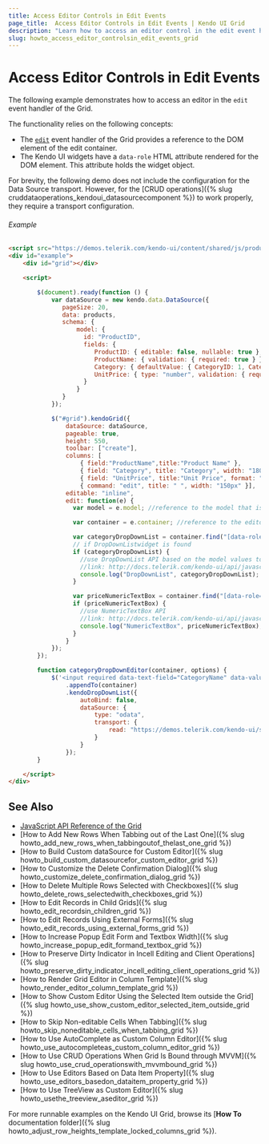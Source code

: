 ```yaml
---
title: Access Editor Controls in Edit Events
page_title:  Access Editor Controls in Edit Events | Kendo UI Grid
description: "Learn how to access an editor control in the edit event handler of the Kendo UI Grid widget."
slug: howto_access_editor_controlsin_edit_events_grid
---
```


# Access Editor Controls in Edit Events

The following example demonstrates how to access an editor in the `edit` event handler of the Grid.

The functionality relies on the following concepts:
* The [`edit`](/api/javascript/ui/grid#events-edit) event handler of the Grid provides a reference to the DOM element of the edit container.
* The Kendo UI widgets have a `data-role` HTML attribute rendered for the DOM element. This attribute holds the widget object.

For brevity, the following demo does not include the configuration for the Data Source transport. However, for the [CRUD operations]({% slug cruddataoperations_kendoui_datasourcecomponent %}) to work properly, they require a transport configuration.

###### Example

```html
<script src="https://demos.telerik.com/kendo-ui/content/shared/js/products.js"></script>
<div id="example">
    <div id="grid"></div>

    <script>

        $(document).ready(function () {
            var dataSource = new kendo.data.DataSource({
               pageSize: 20,
               data: products,
               schema: {
                   model: {
                     id: "ProductID",
                     fields: {
                        ProductID: { editable: false, nullable: true },
                        ProductName: { validation: { required: true } },
                        Category: { defaultValue: { CategoryID: 1, CategoryName: "Beverages"} },
                        UnitPrice: { type: "number", validation: { required: true, min: 1} }
                     }
                   }
               }
            });

            $("#grid").kendoGrid({
                dataSource: dataSource,
                pageable: true,
                height: 550,
                toolbar: ["create"],
                columns: [
                    { field:"ProductName",title:"Product Name" },
                    { field: "Category", title: "Category", width: "180px", editor: categoryDropDownEditor, template: "#=Category.CategoryName#" },
                    { field: "UnitPrice", title:"Unit Price", format: "{0:c}", width: "130px" },
                    { command: "edit", title: " ", width: "150px" }],
                editable: "inline",
                edit: function(e) {
                  var model = e.model; //reference to the model that is about the be edited

                  var container = e.container; //reference to the editor container

                  var categoryDropDownList = container.find("[data-role=dropdownlist]").data("kendoDropDownList"); //find widget element and then get the widget instance
                  // if DropDownListwidget is found
                  if (categoryDropDownList) {
                    //use DropDownList API based on the model values to accomplish your bussiness requirement.
                    //link: http://docs.telerik.com/kendo-ui/api/javascript/ui/dropdownlist
                    console.log("DropDownList", categoryDropDownList);
                  }

                  var priceNumericTextBox = container.find("[data-role=numerictextbox]").data("kendoNumericTextBox"); //find widget element and then the widget instance
                  if (priceNumericTextBox) {
                    //use NumericTextBox API
                    //link: http://docs.telerik.com/kendo-ui/api/javascript/ui/numerictextbox
                    console.log("NumericTextBox", priceNumericTextBox);
                  }
                }
            });
        });

        function categoryDropDownEditor(container, options) {
            $('<input required data-text-field="CategoryName" data-value-field="CategoryID" data-bind="value:' + options.field + '"/>')
                .appendTo(container)
                .kendoDropDownList({
                    autoBind: false,
                    dataSource: {
                        type: "odata",
                        transport: {
                            read: "https://demos.telerik.com/kendo-ui/service/Northwind.svc/Categories"
                        }
                    }
                });
        }

    </script>
</div>
```

## See Also

* [JavaScript API Reference of the Grid](/api/javascript/ui/grid)
* [How to Add New Rows When Tabbing out of the Last One]({% slug howto_add_new_rows_when_tabbingoutof_thelast_one_grid %})
* [How to Build Custom dataSource for Custom Editor]({% slug howto_build_custom_datasourcefor_custom_editor_grid %})
* [How to Customize the Delete Confirmation Dialog]({% slug howto_customize_delete_confirmation_dialog_grid %})
* [How to Delete Multiple Rows Selected with Checkboxes]({% slug howto_delete_rows_selectedwith_checkboxes_grid %})
* [How to Edit Records in Child Grids]({% slug howto_edit_recordsin_children_grid %})
* [How to Edit Records Using External Forms]({% slug howto_edit_records_using_external_forms_grid %})
* [How to Increase Popup Edit Form and Textbox Width]({% slug howto_increase_popup_edit_formand_textbox_grid %})
* [How to Preserve Dirty Indicator in Incell Editing and Client Operations]({% slug howto_preserve_dirty_indicator_incell_editing_client_operations_grid %})
* [How to Render Grid Editor in Column Template]({% slug howto_render_editor_column_template_grid %})
* [How to Show Custom Editor Using the Selected Item outside the Grid]({% slug howto_use_show_custom_editor_selected_item_outside_grid %})
* [How to Skip Non-editable Cells When Tabbing]({% slug howto_skip_noneditable_cells_when_tabbing_grid %})
* [How to Use AutoComplete as Custom Column Editor]({% slug howto_use_autocompleteas_custom_column_editor_grid %})
* [How to Use CRUD Operations When Grid Is Bound through MVVM]({% slug howto_use_crud_operationswith_mvvmbound_grid %})
* [How to Use Editors Based on Data Item Property]({% slug howto_use_editors_basedon_dataitem_property_grid %})
* [How to Use TreeView as Custom Editor]({% slug howto_usethe_treeview_aseditor_grid %})

For more runnable examples on the Kendo UI Grid, browse its [**How To** documentation folder]({% slug howto_adjust_row_heights_template_locked_columns_grid %}).
